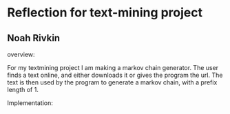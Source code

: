 # Reflection for text-mining project
## Noah Rivkin



overview:

For my textmining project I am making a markov chain generator. The user finds a text online, and either downloads it or gives the program the url. The text is then used by the program to generate a markov chain, with a prefix length of 1.



Implementation: